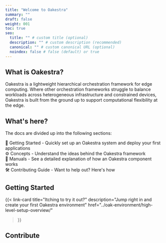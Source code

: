 ```yaml
---
title: "Welcome to Oakestra"
summary: ""
draft: false
weight: 001
toc: true
seo:
  title: "" # custom title (optional)
  description: "" # custom description (recommended)
  canonical: "" # custom canonical URL (optional)
  noindex: false # false (default) or true
---
```


## What is Oakestra?

Oakestra is a lightweight hierarchical orchestration framework for edge computing. Where other orchestration
frameworks struggle to balance workloads across heterogeneous infrastructure and constrained devices, Oakestra
is built from the ground up to support computational flexibility at the edge.

## What's here?

The docs are divided up into the following sections:

🚀 Getting Started - Quickly set up an Oakestra system and deploy your first applications\
⚙️ Concepts - Understand the ideas behind the Oakestra framework\
📖 Manuals - See a detailed explanation of how an Oakestra component works\
🛠️ Contributing Guide - Want to help out? Here's how

## Getting Started

{{< link-card
  title="Itching to try it out?"
  description="Jump right in and create your first Oakestra environment"
  href="../oak-environment/high-level-setup-overview/"
>}}

## Contribute

